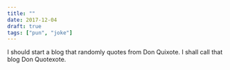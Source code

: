 ```yaml
---
title: ""
date: 2017-12-04
draft: true
tags: ["pun", "joke"]
---
```

I should start a blog that randomly quotes from Don Quixote. I shall call that blog Don Quotexote.
